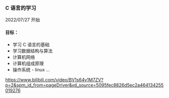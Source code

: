 ### C 语言的学习

2022/07/27 开始

#### 目标：

- 学习 C 语言的基础
- 学习数据结构与算法
- 计算机网络
- 计算机组成原理
- 操作系统 - linux
  ...

https://www.bilibili.com/video/BV1s64y1M7ZV?p=2&spm_id_from=pageDriver&vd_source=5095fec8826d5ec2a464134255019276

